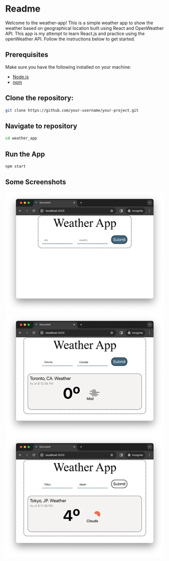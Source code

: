 
# Readme

Welcome to the weather-app! This is a simple weather app to show the weather based on geographical location built using React and OpenWeather API. This app is my attempt to learn React.js and practice using the openWeather API. Follow the instructions below to get started.

## Prerequisites

Make sure you have the following installed on your machine:

- [Node.js](https://nodejs.org/)
- [npm](https://www.npmjs.com/)

## Clone the repository:
   ```bash
   git clone https://github.com/your-username/your-project.git
   ```

## Navigate to repository

   ```bash
   cd weather_app
   ```

## Run the App

   ```bash
   npm start
   ```
## Some Screenshots
![img_1.png](img_1.png)
![img_2.png](img_2.png)
![img_3.png](img_3.png)
